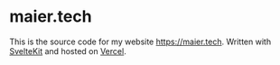 # maier.tech

This is the source code for my website https://maier.tech. Written with [SvelteKit](https://kit.svelte.dev/) and hosted on [Vercel](https://vercel.com/).
